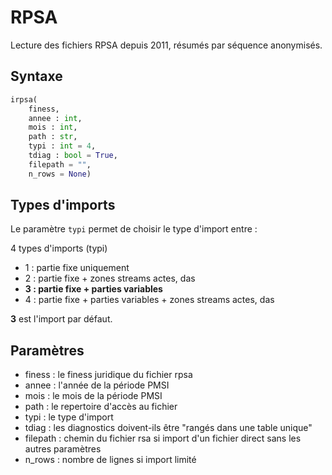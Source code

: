 # RPSA

Lecture des fichiers RPSA depuis 2011, résumés par séquence anonymisés.

## Syntaxe

```python
irpsa(
	finess, 
	annee : int, 
	mois : int, 
	path : str, 
	typi : int = 4, 
	tdiag : bool = True, 
	filepath = "", 
	n_rows = None)
```

## Types d'imports 

Le paramètre `typi` permet de choisir le type d'import entre : 

4 types d'imports (typi)

- 1 : partie fixe uniquement
- 2 : partie fixe + zones streams actes, das
- **3 : partie fixe + parties variables**
- 4 : partie fixe + parties variables + zones streams actes, das

**3** est l'import par défaut.

## Paramètres

- finess : le finess juridique du fichier rpsa
- annee : l'année de la période PMSI
- mois  : le mois de la période PMSI
- path : le repertoire d'accès au fichier
- typi : le type d'import
- tdiag : les diagnostics doivent-ils être "rangés dans une table unique"
- filepath : chemin du fichier rsa si import d'un fichier direct sans les autres paramètres
- n_rows : nombre de lignes si import limité




